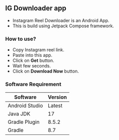 ## IG Downloader app

- Instagram Reel Downloader is an Android App.
- This is build using Jetpack Compose framework.

### How to use?

- Copy Instagram reel link.
- Paste into this app.
- Click on **Get** button.
- Wait few seconds.
- Click on **Download Now** button.

### Software Requirement

| Software       | Version |
|----------------|---------|
| Android Studio | Latest  |
| Java JDK       | 17      |
| Gradle Plugin  | 8.5.2   |
| Gradle         | 8.7     |